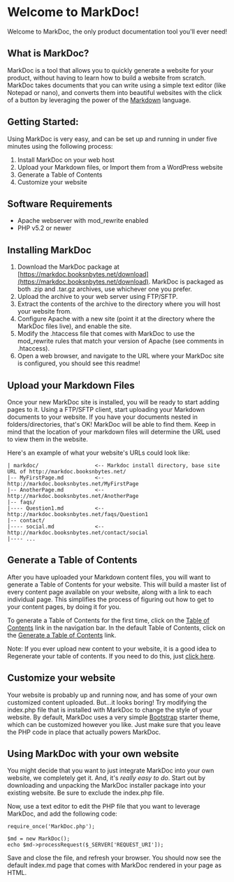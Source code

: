 # Welcome to MarkDoc!
Welcome to MarkDoc, the only product documentation tool you'll ever need!

## What is MarkDoc?
MarkDoc is a tool that allows you to quickly generate a website for your product, without having to learn how to build a website from scratch. MarkDoc takes documents that you can write using a simple text editor (like Notepad or nano), and converts them into beautiful websites with the click of a button by leveraging the power of the [Markdown](https://en.wikipedia.org/wiki/Markdown) language.

## Getting Started:
Using MarkDoc is very easy, and can be set up and running in under five minutes using the following process:

1. Install MarkDoc on your web host
2. Upload your Markdown files, or Import them from a WordPress website
3. Generate a Table of Contents
4. Customize your website

## Software Requirements
* Apache webserver with mod_rewrite enabled
* PHP v5.2 or newer

## Installing MarkDoc
1. Download the MarkDoc package at [https://markdoc.booksnbytes.net/download](https://markdoc.booksnbytes.net/download). MarkDoc is packaged as both .zip and .tar.gz archives, use whichever one you prefer.
2. Upload the archive to your web server using FTP/SFTP.
3. Extract the contents of the archive to the directory where you will host your website from.
4. Configure Apache with a new site (point it at the directory where the MarkDoc files live), and enable the site.
5. Modify the .htaccess file that comes with MarkDoc to use the mod_rewrite rules that match your version of Apache (see comments in .htaccess).
6. Open a web browser, and navigate to the URL where your MarkDoc site is configured, you should see this readme!

## Upload your Markdown Files
Once your new MarkDoc site is installed, you will be ready to start adding pages to it. Using a FTP/SFTP client, start uploading your Markdown documents to your website. If you have your documents nested in folders/directories, that's OK! MarkDoc will be able to find them. Keep in mind that the location of your markdown files will determine the URL used to view them in the website.

Here's an example of what your website's URLs could look like:

```
| markdoc/                  <-- Markdoc install directory, base site URL of http://markdoc.booksnbytes.net/
|-- MyFirstPage.md          <-- http://markdoc.booksnbytes.net/MyFirstPage
|-- AnotherPage.md          <-- http://markdoc.booksnbytes.net/AnotherPage
|-- faqs/
|---- Question1.md          <-- http://markdoc.booksnbytes.net/faqs/Question1
|-- contact/
|---- social.md             <-- http://markdoc.booksnbytes.net/contact/social
|---- ...
```

## Generate a Table of Contents
After you have uploaded your Markdown content files, you will want to generate a Table of Contents for your website. This will build a master list of every content page available on your website, along with a link to each individual page. This simplifies the process of figuring out how to get to your content pages, by doing it for you.

To generate a Table of Contents for the first time, click on the [Table of Contents](/toc) link in the navigation bar. In the default Table of Contents, click on the [Generate a Table of Contents](/tic) link.

Note: If you ever upload new content to your website, it is a good idea to Regenerate your table of contents. If you need to do this, just [click here](/tic).

## Customize your website
Your website is probably up and running now, and has some of your own customized content uploaded. But...it looks boring! Try modifying the index.php file that is installed with MarkDoc to change the style of your website. By default, MarkDoc uses a very simple [Bootstrap](http://getbootstrap.com/) starter theme, which can be customized however you like. Just make sure that you leave the PHP code in place that actually powers MarkDoc.

## Using MarkDoc with your own website
You might decide that you want to just integrate MarkDoc into your own website, we completely get it. And, it's _really easy to do_. Start out by downloading and unpacking the MarkDoc installer package into your existing website. Be sure to exclude the index.php file.

Now, use a text editor to edit the PHP file that you want to leverage MarkDoc, and add the following code:

```
require_once('MarkDoc.php');

$md = new MarkDoc();
echo $md->processRequest($_SERVER['REQUEST_URI']);
```

Save and close the file, and refresh your browser. You should now see the default index.md page that comes with MarkDoc rendered in your page as HTML.
